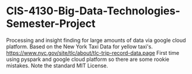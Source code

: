 # CIS-4130-Big-Data-Technologies-Semester-Project
Processing and insight finding for large amounts of data via google cloud platform. Based on the New York Taxi Data for yellow taxi's.
https://www.nyc.gov/site/tlc/about/tlc-trip-record-data.page
First time using pyspark and google cloud platform so there are some rookie mistakes.
Note the standard MIT License.

